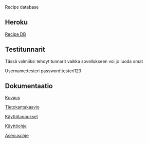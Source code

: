  Recipe database

## Heroku

[Recipe DB](https://tsoha-recipe-db-pate.herokuapp.com/recipes)

## Testitunnarit
Tässä valmiiksi tehdyt tunnarit vaikka sovellukseen voi jo luoda omat

Username:testeri
password:testeri123


## Dokumentaatio

[Kuvaus](https://github.com/silmish/Project-recipe/blob/master/documentation/kuvaus.md)

[Tietokantakaavio](https://github.com/silmish/Project-recipe/blob/master/documentation/Tietokantakaavio.jpg)

[Käyttötapaukset](https://github.com/silmish/Project-recipe/blob/master/documentation/kayttotapaukset.md)

[Käyttöohje](https://github.com/silmish/Project-recipe/blob/master/documentation/kayttoohje.md)

[Asenusohje](https://github.com/silmish/Project-recipe/blob/master/documentation/asennusohje.md)

